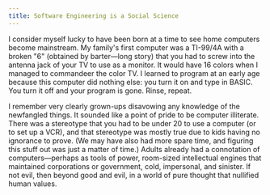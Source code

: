 ```yaml
---
title: Software Engineering is a Social Science
---
```


I consider myself lucky to have been born at a time to see home computers become mainstream. My family's first computer was a TI-99/4A with a broken "6" (obtained by barter—long story) that you had to screw into the antenna jack of your TV to use as a monitor. It would have 16 colors when I managed to commandeer the color TV. I learned to program at an early age because this computer did nothing else: you turn it on and type in BASIC. You turn it off and your program is gone. Rinse, repeat.

I remember very clearly grown-ups disavowing any knowledge of the newfangled things. It sounded like a point of pride to be computer illiterate. There was a stereotype that you had to be under 20 to use a computer (or to set up a VCR), and that stereotype was mostly true due to kids having no ignorance to prove. (We may have also had more spare time, and figuring this stuff out was just a matter of time.) Adults already had a connotation of computers—perhaps as tools of power, room-sized intellectual engines that maintained corporations or government, cold, impersonal, and sinister. If not evil, then beyond good and evil, in a world of pure thought that nullified human values.


